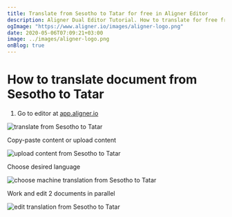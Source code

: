 ```yaml
---
title: Translate from Sesotho to Tatar for free in Aligner Editor
description: Aligner Dual Editor Tutorial. How to translate for free from Sesotho to Tatar. Aligner is multilingual document management platform. 
ogImage: "https://www.aligner.io/images/aligner-logo.png"
date: 2020-05-06T07:09:21+03:00
image: ../images/aligner-logo.png
onBlog: true
---
```


# How to translate document from Sesotho to Tatar

1. Go to editor at [app.aligner.io](https://app.aligner.io "Aligner App web page")

![translate from Sesotho to Tatar](../aligner-blank-editor.png "translate from Sesotho to Tatar")

Copy-paste content or upload content

![upload content from Sesotho to Tatar](../aligner-uploaded-document.png "upload content from Sesotho to Tatar")

Choose desired language

![choose machine translation from Sesotho to Tatar](../aligner-language-dropdown.png "choose machine translation from Sesotho to Tatar")

Work and edit 2 documents in parallel

![edit translation from Sesotho to Tatar](../aligner-double-sitded-editor.png "edit translation from Sesotho to Tatar")

